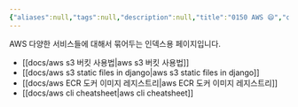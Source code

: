 ```yaml
---
{"aliases":null,"tags":null,"description":null,"title":"0150 AWS 😄","created":"2024-11-19T16:16:51","updated":"2024-11-19T16:21:33","dg-publish":true,"permalink":"/docs/index/0150 AWS 😄/","dgPassFrontmatter":true}
---
```


AWS 다양한 서비스들에 대해서 묶어두는 인덱스용 페이지입니다.

- [[docs/aws s3 버킷 사용법\|aws s3 버킷 사용법]]
- [[docs/aws s3 static files in django\|aws s3 static files in django]]
- [[docs/aws ECR 도커 이미지 레지스트리\|aws ECR 도커 이미지 레지스트리]]
- [[docs/aws cli cheatsheet\|aws cli cheatsheet]]

